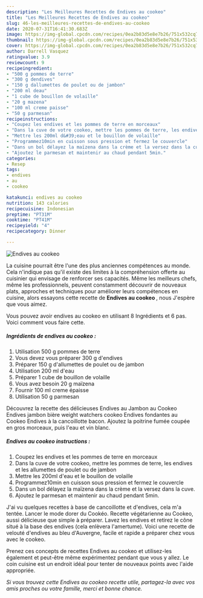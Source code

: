 ```yaml
---
description: "Les Meilleures Recettes de Endives au cookeo"
title: "Les Meilleures Recettes de Endives au cookeo"
slug: 46-les-meilleures-recettes-de-endives-au-cookeo
date: 2020-07-31T16:41:30.683Z
image: https://img-global.cpcdn.com/recipes/0ea2b83d5e8e7b26/751x532cq70/endives-au-cookeo-photo-principale-de-la-recette.jpg
thumbnail: https://img-global.cpcdn.com/recipes/0ea2b83d5e8e7b26/751x532cq70/endives-au-cookeo-photo-principale-de-la-recette.jpg
cover: https://img-global.cpcdn.com/recipes/0ea2b83d5e8e7b26/751x532cq70/endives-au-cookeo-photo-principale-de-la-recette.jpg
author: Darrell Vasquez
ratingvalue: 3.9
reviewcount: 9
recipeingredient:
- "500 g pommes de terre"
- "300 g dendives"
- "150 g dallumettes de poulet ou de jambon"
- "200 ml deau"
- "1 cube de bouillon de volaille"
- "20 g mazena"
- "100 ml creme paisse"
- "50 g parmesan"
recipeinstructions:
- "Coupez les endives et les pommes de terre en morceaux"
- "Dans la cuve de votre cookeo, mettre les pommes de terre, les endives et les allumettes de poulet ou de jambon"
- "Mettre les 200ml d&#39;eau et le bouillon de volaille"
- "Programmez10min en cuisson sous pression et fermez le couvercle"
- "Dans un bol délayez la maïzena dans la crème et la versez dans la cuve."
- "Ajoutez le parmesan et maintenir au chaud pendant 5min."
categories:
- Resep
tags:
- endives
- au
- cookeo

katakunci: endives au cookeo 
nutrition: 143 calories
recipecuisine: Indonesian
preptime: "PT31M"
cooktime: "PT41M"
recipeyield: "4"
recipecategory: Dinner

---
```



![Endives au cookeo](https://img-global.cpcdn.com/recipes/0ea2b83d5e8e7b26/751x532cq70/endives-au-cookeo-photo-principale-de-la-recette.jpg)

La cuisine pourrait être l'une des plus anciennes compétences au monde. Cela n'indique pas qu'il existe des limites à la compréhension offerte au cuisinier qui envisage de renforcer ses capacités. Même les meilleurs chefs, même les professionnels, peuvent constamment découvrir de nouveaux plats, approches et techniques pour améliorer leurs compétences en cuisine, alors essayons cette recette de <strong> Endives au cookeo </strong>, nous J'espère que vous aimez.

<!--inarticleads1-->

Vous pouvez avoir endives au cookeo en utilisant 8 Ingrédients et 6 pas. Voici comment vous faire cette.

##### Ingrédients de endives au cookeo :

1. Utilisation 500 g pommes de terre
1. Vous devez vous préparer 300 g d&#39;endives
1. Préparer 150 g d&#39;allumettes de poulet ou de jambon
1. Utilisation 200 ml d&#39;eau
1. Préparer 1 cube de bouillon de volaille
1. Vous avez besoin 20 g maïzena
1. Fournir 100 ml creme épaisse
1. Utilisation 50 g parmesan


Découvrez la recette des délicieuses Endives au Jambon au Cookeo Endives jambon bière weight watchers cookeo Endives fondantes au Cookeo Endives à la cancoillotte bacon. Ajoutez la poitrine fumée coupée en gros morceaux, puis l&#39;eau et vin blanc. 

<!--inarticleads2-->

##### Endives au cookeo instructions :

1. Coupez les endives et les pommes de terre en morceaux
1. Dans la cuve de votre cookeo, mettre les pommes de terre, les endives et les allumettes de poulet ou de jambon
1. Mettre les 200ml d&#39;eau et le bouillon de volaille
1. Programmez10min en cuisson sous pression et fermez le couvercle
1. Dans un bol délayez la maïzena dans la crème et la versez dans la cuve.
1. Ajoutez le parmesan et maintenir au chaud pendant 5min.


J&#39;ai vu quelques recettes à base de cancoillotte et d&#39;endives, cela m&#39;a tentée. Lancer le mode dorer du Cookéo. Recette végétarienne au Cookeo, aussi délicieuse que simple à préparer. Lavez les endives et retirez le cône situé à la base des endives (cela enlèvera l&#39;amertume). Voici une recette de velouté d&#39;endives au bleu d&#39;Auvergne, facile et rapide a préparer chez vous avec le cookeo. 

<!--inarticleads1-->

<p>
Prenez ces concepts de recettes Endives au cookeo et utilisez-les également et peut-être même expérimentez pendant que vous y allez. Le coin cuisine est un endroit idéal pour tenter de nouveaux points avec l'aide appropriée.
</p>

<p>
<i>Si vous trouvez cette Endives au cookeo recette utile, partagez-la avec vos amis proches ou votre famille, merci et bonne chance.</i>
</p>
